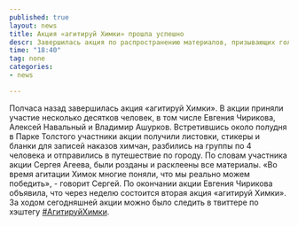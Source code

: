 ```yaml
---
published: true
layout: news
title: Акция «агитируй Химки» прошла успешно
descr: Завершилась акция по распространению материалов, призывающих голосовать за Евгению Чирикову
time: "18:40"
tag: none
categories:
- news

---
```


Полчаса назад завершилась акция «агитируй Химки». В акции приняли участие несколько десятков человек, в том числе Евгения Чирикова, Алексей Навальный и Владимир Ашурков. Встретившись около полудня в Парке Толстого участники акции получили листовки, стикеры и бланки для записей наказов химчан, разбились на группы по 4 человека и отправились в путешествие по городу. По словам участника акции Сергея Агеева, были розданы и расклеены все материалы. «Во время агитации Химок многие поняли, что мы реально можем победить», - говорит Сергей. По окончании акции Евгения Чирикова объявила, что через неделю состоится вторая акция «агитируй Химки». За ходом сегодняшней акции можно было следить в твиттере по хэштегу <a href="https://twitter.com/i/#!/search/?q=%23%D0%90%D0%B3%D0%B8%D1%82%D0%B8%D1%80%D1%83%D0%B9%D0%A5%D0%B8%D0%BC%D0%BA%D0%B8&src=hash" target="_blank" rel="nofollow">#АгитируйХимки</a>.